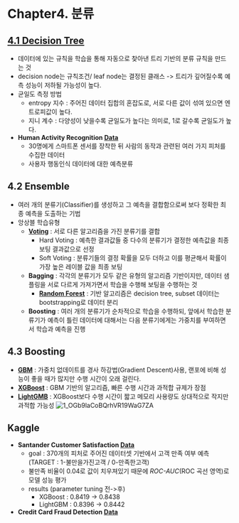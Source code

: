 # Chapter4. 분류
## [4.1 Decision Tree](https://github.com/sohyuniii/Machine-learning/blob/master/4%EC%9E%A5_Classification/4.1%20Decision-Tree.ipynb)
- 데이터에 있는 규칙을 학습을 통해 자동으로 찾아낸 트리 기반의 분류 규칙을 만드는 것
- decision node는 규칙조건/ leaf node는 결정된 클래스 -> 트리가 깊어질수록 예측 성능이 저하될 가능성이 높다.
- 균일도 측정 방법 
  - entropy 지수 : 주어진 데이터 집합의 혼잡도로, 서로 다른 값이 섞여 있으면 엔트로피값이 높다.
  - 지니 계수 : 다양성이 낮을수록 균일도가 높다는 의미로, 1로 갈수록 균일도가 높다.
- **Human Activity Recognition [Data](https://archive.ics.uci.edu/ml/datasets/Human+Activity+Recognition+Using+Smartphones#)**
  - 30명에게 스마트폰 센서를 장착한 뒤 사람의 동작과 관련된 여러 가지 피처를 수집한 데이터
  - 사용자 행동인식 데이터에 대한 예측분류

## 4.2 Ensemble
- 여러 개의 분류기(Classifier)를 생성하고 그 예측을 결합함으로써 보다 정확한 최종 예측을 도출하는 기법
- 앙상블 학습유형
  - [**Voting**](https://github.com/sohyuniii/Machine-learning/blob/master/4%EC%9E%A5_Classification/4.2.1%20Voting.ipynb) : 서로 다른 알고리즘을 가진 분류기를 결합
    - Hard Voting : 예측한 결과값들 중 다수의 분류기가 결정한 예측값을 최종 보팅 결과값으로 선정 
    - Soft Voting : 분류기들의 결정 확률을 모두 더하고 이를 평균해서 확률이 가장 높은 레이블 값을 최종 보팅 
  - **Bagging** : 각각의 분류기가 모두 같은 유형의 알고리즘 기반이지만, 데이터 샘플링을 서로 다르게 가져가면서 학습을 수행해 보팅을 수행하는 것 
    - [**Random Forest**](https://github.com/sohyuniii/Machine-learning/blob/master/4%EC%9E%A5_Classification/4.2.2%20RandomForest.ipynb) : 기반 알고리즘은 decision tree, subset 데이터는 bootstrapping로 데이터 분리
  - **Boosting** : 여러 개의 분류기가 순차적으로 학습을 수행하되, 앞에서 학습한 분류기가 예측이 틀린 데이터에 대해서는 다음 분류기에게는 가중치를 부여하면서 학습과 예측을 진행 
  
 ## 4.3 Boosting
   - [**GBM**]() : 가중치 없데이트를  경사 하강법(Gradient Descent)사용, 랜포에 비해 성능이 좋을 때가 많지만 수행 시간이 오래 걸린다.
   - [**XGBoost**](https://github.com/sohyuniii/Machine-learning/blob/master/4%EC%9E%A5_Classification/4.3.2%20XGBoost(eXtra%20Gradient%20Boost).ipynb) : GBM 기반의 알고리즘, 빠른 수행 시간과 과적합 규제가 장점
   - [**LightGMB**]() : XGBoost보다 수행 시간이 짧고 메모리 사용량도 상대적으로 작지만 과적합 가능성 
![1_OGb9laCoBQrhVR19WaG7ZA](https://user-images.githubusercontent.com/41772329/56281217-09699f00-6147-11e9-88f4-9fbd2785a352.jpeg)

## Kaggle
- **Santander Customer Satisfaction [Data](https://www.kaggle.com/c/santander-customer-satisfaction/data)**
  - goal : 370개의 피처로 주어진 데이터셋 기반에서 고객 만족 여부 예측 (TARGET : 1-불만을가진고객 / 0-만족한고객)
  - 불만족 비율이 0.04로 값이 치우져있기 때문에 *ROC-AUC*(ROC 곡선 영역)로 모델 성능 평가
  - results (parameter tuning 전->후)
    - XGBoost : 0.8419 -> 0.8438
    - LightGBM : 0.8396 -> 0.8442
 - **Credit Card Fraud Detection [Data](https://www.kaggle.com/mlg-ulb/creditcardfraud)**
